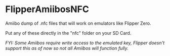 # FlipperAmiibosNFC
Amiibo dump of .nfc files that will work on emulators like Flipper Zero.

Put any of these directly in the "nfc" folder on your SD Card. 

*FYI: Some Amiibos require write access to the emulated key, Flipper doesn't support this as of now so not all Amiibos will function fully.*
